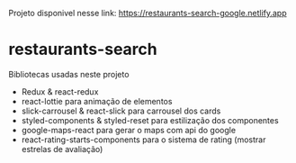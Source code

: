 Projeto disponivel nesse link: https://restaurants-search-google.netlify.app

# restaurants-search
Bibliotecas usadas neste projeto
- Redux & react-redux
- react-lottie para animação de elementos
- slick-carrousel & react-slick para carrousel dos cards
- styled-components & styled-reset para estilização dos componentes
- google-maps-react para gerar o maps com api do google
- react-rating-starts-components para o sistema de rating (mostrar estrelas de avaliação)

